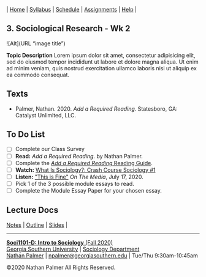 | [Home](https://ishimby.github.io/Soc101/) | [Syllabus](https://ishimby.github.io/Soc101/syllabus.html) | [Schedule](https://ishimby.github.io/Soc101/schedule.html) | [Assignments](https://ishimby.github.io/Soc101/assignments.html) | [Help](https://ishimby.github.io/Soc101/help.html) |

## 3. Sociological Research - Wk 2

![Alt](URL “image title”)

**Topic Description** Lorem ipsum dolor sit amet, consectetur adipisicing elit, sed do eiusmod tempor incididunt ut labore et dolore magna aliqua. Ut enim ad minim veniam, quis nostrud exercitation ullamco laboris nisi ut aliquip ex ea commodo consequat. 

## Texts

* Palmer, Nathan. 2020. *Add a Required Reading.* Statesboro, GA: Catalyst Unlimited, LLC.

## To Do List

- [ ] Complete our Class Survey
- [ ] **Read:** *Add a Required Reading.* by Nathan Palmer.
- [ ] Complete the [*Add a Required Reading* Reading Guide](URL-to-PDF).
- [ ] **Watch:** [What Is Sociology?: Crash Course Sociology #1](https://www.youtube.com/watch?v=YnCJU6PaCio)
- [ ] **Listen:** ["This is Fine"](https://www.wnycstudios.org/podcasts/otm/episodes/on-the-media-this-is-fine) *On The Media*, July 17, 2020.
- [ ] Pick 1 of the 3 possible module essays to read.
- [ ] Complete the Module Essay Paper for your chosen essay.

## Lecture Docs

[Notes](#) | [Outline](#) | [Slides](#) |

<!--- ## Further Reading

* Mills, C. Wright. 1959. *The Sociological Imagination.* Harmondsworth, Middlesex: Oxford University Press.

## More &#8230; 


 --->

---

[**Soci1101-D: Intro to Sociology** (Fall 2020)](https://ishimby.github.io/Soc101/)  
[Georgia Southern University](https://www.georgiasouthern.edu/) | [Sociology Department](https://cbss.georgiasouthern.edu/socianth/)  
[Nathan Palmer](www.natepalmer.org) | [npalmer@georgiasouthern.edu](mailto:npalmer@georgiasouthern.edu) | Tue/Thu 9:30am-10:45am 
  
©2020 Nathan Palmer All Rights Reserved.